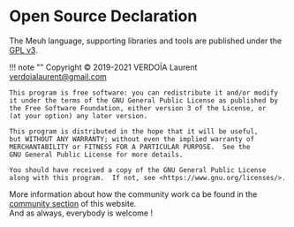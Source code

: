 # Open Source Declaration

The Meuh language, supporting libraries and tools are published under the [GPL v3](../gpl-3.0/).

!!! note ""
    Copyright © 2019-2021 VERDOÏA Laurent <verdoialaurent@gmail.com>

    This program is free software: you can redistribute it and/or modify
    it under the terms of the GNU General Public License as published by
    the Free Software Foundation, either version 3 of the License, or
    (at your option) any later version.

    This program is distributed in the hope that it will be useful,
    but WITHOUT ANY WARRANTY; without even the implied warranty of
    MERCHANTABILITY or FITNESS FOR A PARTICULAR PURPOSE.  See the
    GNU General Public License for more details.

    You should have received a copy of the GNU General Public License
    along with this program.  If not, see <https://www.gnu.org/licenses/>.

More information about how the community work ca be found in the [community section](../community) of this website.  
And as always, everybody is welcome !
